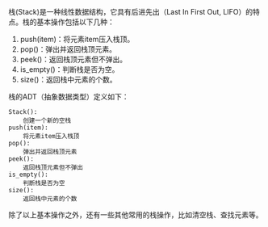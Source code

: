 栈(Stack)是一种线性数据结构，它具有后进先出（Last In First Out, LIFO）的特点。栈的基本操作包括以下几种：

1. push(item)：将元素item压入栈顶。
2. pop()：弹出并返回栈顶元素。
3. peek()：返回栈顶元素但不弹出。
4. is_empty()：判断栈是否为空。
5. size()：返回栈中元素的个数。

栈的ADT（抽象数据类型）定义如下：

```
Stack():
    创建一个新的空栈
push(item):
    将元素item压入栈顶
pop():
    弹出并返回栈顶元素
peek():
    返回栈顶元素但不弹出
is_empty():
    判断栈是否为空
size():
    返回栈中元素的个数
```

除了以上基本操作之外，还有一些其他常用的栈操作，比如清空栈、查找元素等。
